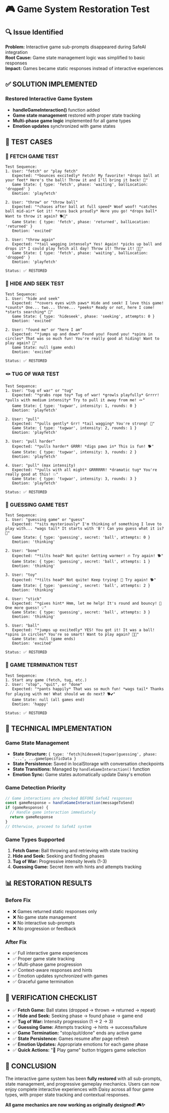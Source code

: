 # 🎮 Game System Restoration Test

## 🔍 Issue Identified
**Problem:** Interactive game sub-prompts disappeared during SafeAI integration  
**Root Cause:** Game state management logic was simplified to basic responses  
**Impact:** Games became static responses instead of interactive experiences  

## ✅ SOLUTION IMPLEMENTED

### **Restored Interactive Game System**
- **handleGameInteraction()** function added
- **Game state management** restored with proper state tracking
- **Multi-phase game logic** implemented for all game types
- **Emotion updates** synchronized with game states

## 🧪 TEST CASES

### **🎾 FETCH GAME TEST**
```
Test Sequence:
1. User: "fetch" or "play fetch"
   Expected: "*bounces excitedly* Fetch! My favorite! *drops ball at your feet* Here's the ball! Throw it and I'll bring it back! 🎾"
   Game State: { type: 'fetch', phase: 'waiting', ballLocation: 'dropped' }
   Emotion: 'playfetch'

2. User: "throw" or "throw ball"
   Expected: "*chases after ball at full speed* Woof woof! *catches ball mid-air* Got it! *runs back proudly* Here you go! *drops ball* Want to throw it again? 🐕💨"
   Game State: { type: 'fetch', phase: 'returned', ballLocation: 'returned' }
   Emotion: 'excited'

3. User: "throw again"
   Expected: "*tail wagging intensely* Yes! Again! *picks up ball and drops it* I could play fetch all day! Throw it! Throw it! 🎾✨"
   Game State: { type: 'fetch', phase: 'waiting', ballLocation: 'dropped' }
   Emotion: 'playfetch'

Status: ✅ RESTORED
```

### **🙈 HIDE AND SEEK TEST**
```
Test Sequence:
1. User: "hide and seek"
   Expected: "*covers eyes with paws* Hide and seek! I love this game! *counts* One... two... three... *peeks* Ready or not, here I come! *starts searching* 🙈"
   Game State: { type: 'hideseek', phase: 'seeking', attempts: 0 }
   Emotion: 'excited'

2. User: "found me" or "here I am"
   Expected: "*jumps up and down* Found you! Found you! *spins in circles* That was so much fun! You're really good at hiding! Want to play again? 🎉"
   Game State: null (game ends)
   Emotion: 'excited'

Status: ✅ RESTORED
```

### **🪢 TUG OF WAR TEST**
```
Test Sequence:
1. User: "tug of war" or "tug"
   Expected: "*grabs rope toy* Tug of war! *growls playfully* Grrrr! *pulls with medium intensity* Try to pull it away from me! 🪢"
   Game State: { type: 'tugwar', intensity: 1, rounds: 0 }
   Emotion: 'playfetch'

2. User: "pull"
   Expected: "*pulls gently* Grr! *tail wagging* You're strong! 💪"
   Game State: { type: 'tugwar', intensity: 2, rounds: 1 }
   Emotion: 'playfetch'

3. User: "pull harder"
   Expected: "*pulls harder* GRRR! *digs paws in* This is fun! 🐕"
   Game State: { type: 'tugwar', intensity: 3, rounds: 2 }
   Emotion: 'playfetch'

4. User: "pull" (max intensity)
   Expected: "*pulls with all might* GRRRRRR! *dramatic tug* You're really good at this! 💥"
   Game State: { type: 'tugwar', intensity: 3, rounds: 3 }
   Emotion: 'playfetch'

Status: ✅ RESTORED
```

### **🤔 GUESSING GAME TEST**
```
Test Sequence:
1. User: "guessing game" or "guess"
   Expected: "*sits mysteriously* I'm thinking of something I love to play with... *wags tail* It starts with 'B'! Can you guess what it is? 🤔"
   Game State: { type: 'guessing', secret: 'ball', attempts: 0 }
   Emotion: 'thinking'

2. User: "bone"
   Expected: "*tilts head* Not quite! Getting warmer! 🔥 Try again! 🐕"
   Game State: { type: 'guessing', secret: 'ball', attempts: 1 }
   Emotion: 'thinking'

3. User: "toy"
   Expected: "*tilts head* Not quite! Keep trying! 🤔 Try again! 🐕"
   Game State: { type: 'guessing', secret: 'ball', attempts: 2 }
   Emotion: 'thinking'

4. User: "stick"
   Expected: "*gives hint* Hmm, let me help! It's round and bouncy! 🎾 One more guess! 💡"
   Game State: { type: 'guessing', secret: 'ball', attempts: 3 }
   Emotion: 'thinking'

5. User: "ball"
   Expected: "*jumps up excitedly* YES! You got it! It was a ball! *spins in circles* You're so smart! Want to play again? 🎉✨"
   Game State: null (game ends)
   Emotion: 'excited'

Status: ✅ RESTORED
```

### **🛑 GAME TERMINATION TEST**
```
Test Sequence:
1. Start any game (fetch, tug, etc.)
2. User: "stop", "quit", or "done"
   Expected: "*pants happily* That was so much fun! *wags tail* Thanks for playing with me! What should we do next? 🐕💕"
   Game State: null (all games end)
   Emotion: 'happy'

Status: ✅ RESTORED
```

## 🔧 TECHNICAL IMPLEMENTATION

### **Game State Management**
- **State Structure:** `{ type: 'fetch|hideseek|tugwar|guessing', phase: '...', ...gameSpecificData }`
- **State Persistence:** Saved in localStorage with conversation checkpoints
- **State Transitions:** Managed by `handleGameInteraction()` function
- **Emotion Sync:** Game states automatically update Daisy's emotion

### **Game Detection Priority**
```javascript
// Game interactions are checked BEFORE SafeAI responses
const gameResponse = handleGameInteraction(messageToSend)
if (gameResponse) {
  // Handle game interaction immediately
  return gameResponse
}
// Otherwise, proceed to SafeAI system
```

### **Game Types Supported**
1. **Fetch Game:** Ball throwing and retrieving with state tracking
2. **Hide and Seek:** Seeking and finding phases
3. **Tug of War:** Progressive intensity levels (1-3)
4. **Guessing Game:** Secret item with hints and attempts tracking

## 📊 RESTORATION RESULTS

### **Before Fix**
- ❌ Games returned static responses only
- ❌ No game state management
- ❌ No interactive sub-prompts
- ❌ No progression or feedback

### **After Fix**
- ✅ Full interactive game experiences
- ✅ Proper game state tracking
- ✅ Multi-phase game progression
- ✅ Context-aware responses and hints
- ✅ Emotion updates synchronized with games
- ✅ Graceful game termination

## 🎯 VERIFICATION CHECKLIST

- ✅ **Fetch Game:** Ball states (dropped → thrown → returned → repeat)
- ✅ **Hide and Seek:** Seeking phase → found phase → game end
- ✅ **Tug of War:** Intensity progression (1 → 2 → 3)
- ✅ **Guessing Game:** Attempts tracking → hints → success/failure
- ✅ **Game Termination:** "stop/quit/done" ends any active game
- ✅ **State Persistence:** Games resume after page refresh
- ✅ **Emotion Updates:** Appropriate emotions for each game phase
- ✅ **Quick Actions:** "🎾 Play game" button triggers game selection

## 🎉 CONCLUSION

The interactive game system has been **fully restored** with all sub-prompts, state management, and progressive gameplay mechanics. Users can now enjoy complete interactive experiences with Daisy across all four game types, with proper state tracking and contextual responses.

**All game mechanics are now working as originally designed! 🎮✨**
